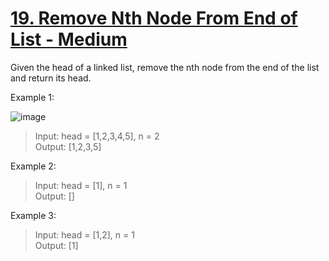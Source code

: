 # [19. Remove Nth Node From End of List - Medium](https://leetcode.com/problems/remove-nth-node-from-end-of-list/description/)

Given the head of a linked list, remove the nth node from the end of the list and return its head.

Example 1:

![image](https://assets.leetcode.com/uploads/2020/10/03/remove_ex1.jpg)

> Input: head = [1,2,3,4,5], n = 2  
> Output: [1,2,3,5]  

Example 2:

> Input: head = [1], n = 1  
> Output: []  

Example 3:

> Input: head = [1,2], n = 1  
> Output: [1]